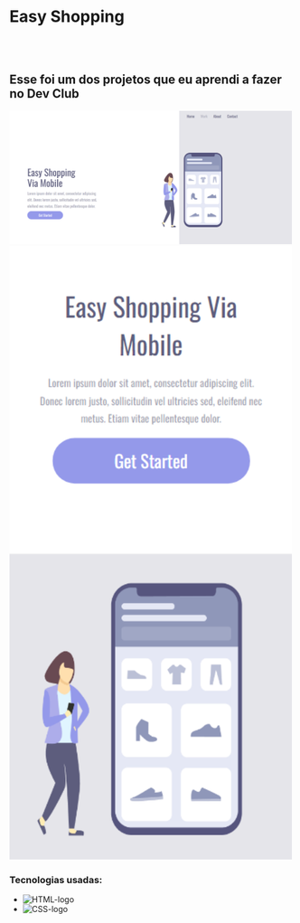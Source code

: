 <h1>Easy Shopping</h1>
<br>
<br>
<h2>Esse foi um dos projetos que eu aprendi a fazer no Dev Club</h2>

<img src="https://github.com/MatheusCardao/Easy_shopping/blob/main/assets/Easy_Shopping_ios.png?raw=true" alt="ios-page-model" width= 500px> 
<img src="https://github.com/MatheusCardao/Easy_shopping/blob/main/assets/Easy_Shopping_cellphone_ios.png?raw=true" alt="pc-page-model" width= 500px> 
<h3>Tecnologias usadas:</h3>

- <img src="https://img.shields.io/badge/HTML5-E34F26?style=for-the-badge&logo=html5&logoColor=white" alt="HTML-logo">
- <img src="https://img.shields.io/badge/CSS3-1572B6?style=for-the-badge&logo=css3&logoColor=white" alt="CSS-logo">


